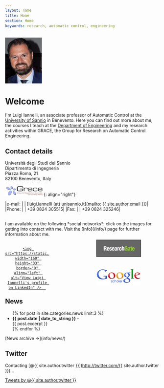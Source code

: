 ```yaml
---
layout: name
title: Home
section: Home
keywords: research, automatic control, engineering
---
```



 
<img class='inset right' src='images/iannelli2016.png' title='Luigi Iannelli' alt='Photo of Luigi Iannelli' width='120px' />


<!--   Banner cookies
<div id="cookie-notice" class="cn-top bootstrap" style="color: rgb(255, 255, 255); background-color: rgb(0, 0, 0); display: block;">
    <div class="cookie-notice-container">
      <span id="cn-notice-text"
        "La legge ci obbliga  a dirvi che il sito utilizza cookies di terze parti. Continuando con la navigazione, accetti le nostre modalità d'uso dei cookie.">
      </span>
      <a href id="cn-accept-cookie" data-cookie-set="accept" class="cn-set-cookie button bootstrap">Ok</a>
      <a href="{{ site.urlbase }}/cookies" target="_blank" id="cn-more-info" class="button bootstrap">Leggi di più</a>
    </div>
  </div>
 -->


Welcome
=======

I'm Luigi Iannelli, an associate professor of Automatic Control at the [University of Sannio][unisannio] in Benevento. Here you can find out more about me, the courses I teach at the [Department of Engineering][ding] and my research activities within GRACE, the Group for Research on Automatic Control Engineering. 

<div class="section" markdown="1">

## Contact details

Università degli Studi del Sannio  
Dipartimento di Ingegneria  
Piazza Roma, 21  
82100 Benevento, Italy  

![GRACE](images/grace.png){: align="right"}

|e-mail:	|		|	[luigi.iannelli (at) unisannio.it](mailto: {{ site.author.email }})|
|Phone:		|		|	+39 0824 305515|
|Fax:		|		|	+39 0824 325246|



<br>
I am available on the following *social networks*: click on the images for getting into contact with me. Visit the [Info](/info/) page for further information about me.

<div align="center" style="width:100%; height:170px; position:relative; top:20px;">

  <div style="position:absolute; width:144px; top:-4px; left:0px;">
  <a href="{{ site.author.linkedin }}" target="_blank">
      
    <img src="https://static.licdn.com/scds/common/u/img/webpromo/btn_myprofile_160x33.png" width="160" height="33" border="0" align="left" alt="View Luigi Iannelli's profile on LinkedIn" />  
  </a>
  </div>

<div style="position:absolute; width:144px; top:-10px; left:300px;">
    <a href="http://www.researchgate.net/profile/Luigi_Iannelli" title="ResearchGate" target="_blank"><img src="images/RG.jpg" align="right" alt="" style="width:144px;" border="1px;" /></a>
  </div>

  <div style="width:100px; position:absolute; top:60px; left:14px;">
    <!-- ResearcherID  -->
    <span id='badgeCont256415' style='width:126px'><script src='http://labs.researcherid.com/mashlets?el=badgeCont256415&mashlet=badge&showTitle=false&className=a&rid=F-3225-2010'></script>
    </span>
  </div>

  <div style="position:absolute; width:144px; top:86px; left:299px;">
    <a href="{{ site.author.scholar }}" title="Google Scholar" target="_blank"><img src="images/scholar_logo_lg_2011.gif" align="left" alt="" style="height:53px; width:144px;" /></a>
  </div>

</div>

</div>


<div class="section" markdown="1">

## News

<ul class="compact recent">
  {% for post in site.categories.news limit:3 %}
  <li>
    <b> {{ post.date | date_to_string }} </b> &ndash; 
    <!-- <a class="title" href="{{ post.url }}">{{ post.title }}</a> -->
    <br>
    {{ post.excerpt }}
  </li>
  {% endfor %}
</ul>
[News archive  &rarr;](info/news/)

</div>

<div class="section" markdown="1">

## Twitter

Contacting [@{{ site.author.twitter }}](http://twitter.com/{{ site.author.twitter }})... 

<a class="twitter-timeline" data-height="500" data-theme="light" href="https://twitter.com/{{ site.author.twitter }}?ref_src=twsrc%5Etfw">Tweets by @{{ site.author.twitter }}</a> <script async src="https://platform.twitter.com/widgets.js" charset="utf-8"></script>






[unisannio]: http://www.unisannio.it/
[ding]: http://www.ding.unisannio.it/

